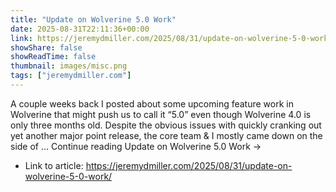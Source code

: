 ```yaml
---
title: "Update on Wolverine 5.0 Work"
date: 2025-08-31T22:11:36+00:00
link: https://jeremydmiller.com/2025/08/31/update-on-wolverine-5-0-work/
showShare: false
showReadTime: false
thumbnail: images/misc.png
tags: ["jeremydmiller.com"]
---
```

A couple weeks back I posted about some upcoming feature work in Wolverine that might push us to call it “5.0” even though Wolverine 4.0 is only three months old. Despite the obvious issues with quickly cranking out yet another major point release, the core team & I mostly came down on the side of … Continue reading Update on Wolverine 5.0 Work →

- Link to article: https://jeremydmiller.com/2025/08/31/update-on-wolverine-5-0-work/